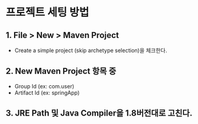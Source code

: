 # 프로젝트 세팅 방법

## 1. File > New > Maven Project

- Create a simple project (skip archetype selection)을 체크한다.

## 2. New Maven Project 항목 중

- Group Id (ex: com.user)
- Artifact Id (ex: springApp)

## 3. JRE Path 및 Java Compiler을 1.8버전대로 고친다.
